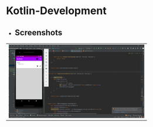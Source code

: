 # Kotlin-Development
 

<ul><li><h2>Screenshots</h2></li></ul>
<table style="width:100%">
<tr>
<td><img src = "https://github.com/rakhi8939/Kotlin-Development/blob/NoteApp/img/GetApp.png" height= "200px" ></td>
</tr>
 
</table>
